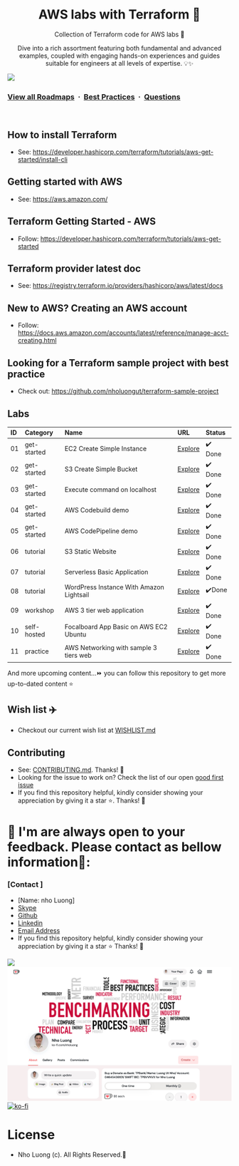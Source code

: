 <h1 align="center">AWS labs with Terraform  🚀 </h1>

<p align="center">Collection of Terraform code for AWS labs 💝</p>
<p align="center">Dive into a rich assortment featuring both fundamental and advanced examples, coupled with engaging hands-on experiences and guides suitable for engineers at all levels of expertise. 💡✨</p>

![](https://i.imgur.com/waxVImv.png)
### [View all Roadmaps](https://github.com/nholuongutut/all-roadmaps) &nbsp;&middot;&nbsp; [Best Practices](https://github.com/nholuongutut/all-roadmaps/blob/main/public/best-practices/) &nbsp;&middot;&nbsp; [Questions](https://www.linkedin.com/in/nholuongut/)
<br/>


## How to install Terraform

- See: https://developer.hashicorp.com/terraform/tutorials/aws-get-started/install-cli

## Getting started with AWS

- See: https://aws.amazon.com/

## Terraform Getting Started - AWS

- Follow: https://developer.hashicorp.com/terraform/tutorials/aws-get-started

## Terraform provider latest doc

- See: https://registry.terraform.io/providers/hashicorp/aws/latest/docs

## New to AWS? Creating an AWS account

- Follow: https://docs.aws.amazon.com/accounts/latest/reference/manage-acct-creating.html

## Looking for a Terraform sample project with best practice

- Check out: https://github.com/nholuongut/terraform-sample-project

## Labs

| ID  | Category    | Name                                     | URL                                                            | Status  |
| :-- | :---------- | :--------------------------------------- | :------------------------------------------------------------- | :------ |
| 01  | get-started | EC2 Create Simple Instance               | [Explore](./getting-started/ec2/create-simple-instance)        | ✔️ Done |
| 02  | get-started | S3 Create Simple Bucket                  | [Explore](./getting-started/s3/create-new-bucket)              | ✔️ Done |
| 03  | get-started | Execute command on localhost             | [Explore](./getting-started/local-exec/single-command)         | ✔️ Done |
| 04  | get-started | AWS Codebuild demo                       | [Explore](./getting-started/cicd/codebuild)                    | ✔️ Done |
| 05  | get-started | AWS CodePipeline demo                    | [Explore](./getting-started/cicd/codepipeline)                 | ✔️ Done |
| 06  | tutorial    | S3 Static Website                        | [Explore](./tutorial/s3-static-website)                        | ✔️ Done |
| 07  | tutorial    | Serverless Basic Application             | [Explore](./tutorial/serverless-basic-application)             | ✔️ Done |
| 08  | tutorial    | WordPress Instance With Amazon Lightsail | [Explore](./tutorial/wordPress-instance-with-amazon-lightsail) | ✔️Done  |
| 09  | workshop    | AWS 3 tier web application               | [Explore](./workshop/aws-3-tier-web)                           | ✔️ Done |
| 10  | self-hosted | Focalboard App Basic on AWS EC2 Ubuntu   | [Explore](./selfhosted/focalboard/simple-focalboard)           | ✔️ Done |
| 11  | practice    | AWS Networking with sample 3 tiers web   | [Explore](./practice/aws-networking-with-3-tier/)              | ✔️ Done |

And more upcoming content...⏩ you can follow this repository to get more up-to-dated content ⭐

## Wish list ✈️

- Checkout our current wish list at [WISHLIST.md](./WISHLIST.md)

## Contributing

- See: [CONTRIBUTING.md](https://github.com/nholuongut/aws-lab-with-terraform/blob/main/CONTRIBUTING.md). Thanks! 💖
- Looking for the issue to work on? Check the list of our open [good first issue](https://github.com/nholuongut/aws-lab-with-terraform/issues?q=is%3Aissue+is%3Aopen+label%3A%22good+first+issue%22)
- If you find this repository helpful, kindly consider showing your appreciation by giving it a star ⭐. Thanks! 💖

# 🚀 I'm are always open to your feedback.  Please contact as bellow information🌟:
### [Contact ]
* [Name: nho Luong]
* [Skype](luongutnho_skype)
* [Github](https://github.com/nholuongut/)
* [Linkedin](https://www.linkedin.com/in/nholuong/)
* [Email Address](luongutnho@hotmail.com)
* If you find this repository helpful, kindly consider showing your appreciation by giving it a star ⭐ Thanks! 💖

![](https://i.imgur.com/waxVImv.png)
![](Donate.png)
[![ko-fi](https://ko-fi.com/img/githubbutton_sm.svg)](https://ko-fi.com/nholuong)

# License
* Nho Luong (c). All Rights Reserved.🌟
